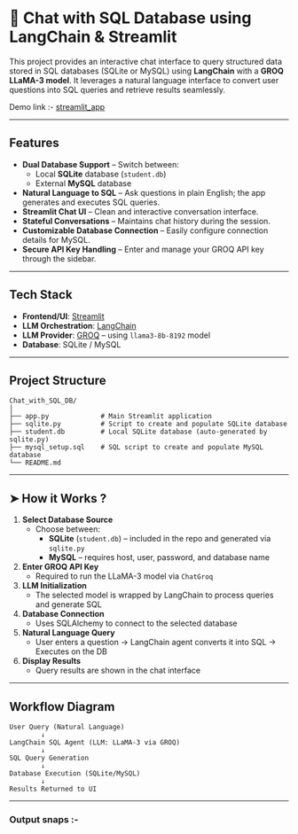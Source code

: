 # 🤖 Chat with SQL Database using LangChain & Streamlit

This project provides an interactive chat interface to query structured data stored in SQL databases (SQLite or MySQL) using **LangChain** with a **GROQ LLaMA-3 model**.  It leverages a natural language interface to convert user questions into SQL queries and retrieve results seamlessly.

Demo link :- [streamlit_app](https://karthik06-git-chat-with-sql-db-app-7t3xsi.streamlit.app/)

---

## Features

- **Dual Database Support** – Switch between:
  - Local **SQLite** database (`student.db`)
  - External **MySQL** database
- **Natural Language to SQL** – Ask questions in plain English; the app generates and executes SQL queries.
- **Streamlit Chat UI** – Clean and interactive conversation interface.
- **Stateful Conversations** – Maintains chat history during the session.
- **Customizable Database Connection** – Easily configure connection details for MySQL.
- **Secure API Key Handling** – Enter and manage your GROQ API key through the sidebar.

---

## Tech Stack

- **Frontend/UI**: [Streamlit](https://streamlit.io/)  
- **LLM Orchestration**: [LangChain](https://www.langchain.com/)  
- **LLM Provider**: [GROQ](https://groq.com/) – using `llama3-8b-8192` model  
- **Database**: SQLite / MySQL  

---

## Project Structure

```
Chat_with_SQL_DB/
│
├── app.py             # Main Streamlit application
├── sqlite.py          # Script to create and populate SQLite database
├── student.db         # Local SQLite database (auto-generated by sqlite.py)
├── mysql_setup.sql    # SQL script to create and populate MySQL database
└── README.md
```


---

## ➤ How it Works ?

1. **Select Database Source**  
   - Choose between:
     - **SQLite** (`student.db`) – included in the repo and generated via `sqlite.py`
     - **MySQL** – requires host, user, password, and database name
2. **Enter GROQ API Key**  
   - Required to run the LLaMA-3 model via `ChatGroq`
3. **LLM Initialization**  
   - The selected model is wrapped by LangChain to process queries and generate SQL
4. **Database Connection**  
   - Uses SQLAlchemy to connect to the selected database
5. **Natural Language Query**  
   - User enters a question → LangChain agent converts it into SQL → Executes on the DB
6. **Display Results**  
   - Query results are shown in the chat interface

---

## Workflow Diagram

```
User Query (Natural Language)
        ↓
LangChain SQL Agent (LLM: LLaMA-3 via GROQ)
        ↓
SQL Query Generation
        ↓
Database Execution (SQLite/MySQL)
        ↓
Results Returned to UI
```

---

### Output snaps :-







